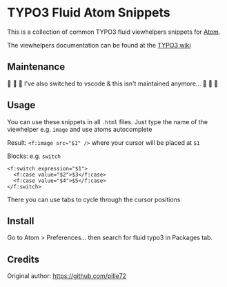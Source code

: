 # TYPO3 Fluid Atom Snippets

This is a collection of common TYPO3 fluid viewhelpers snippets for [Atom](https://atom.io/ "Atom").

The viewhelpers documentation can be found at the [TYPO3 wiki](http://wiki.typo3.org/Fluid "TYPO3 wiki")

## Maintenance

🚧 🚧 🚧 I've also switched to vscode & this isn't maintained anymore... 🚧 🚧 🚧

## Usage

You can use these snippets in all `.html` files. Just type the name of the viewhelper e.g. `image` and use atoms autocomplete

Result: `<f:image src="$1" />` where your cursor will be placed at `$1`

Blocks: e.g. `switch`

```
<f:switch expression="$1">
  <f:case value="$2">$3</f:case>
  <f:case value="$4">$5</f:case>
</f:switch>

```

There you can use tabs to cycle through the cursor positions

## Install
Go to Atom > Preferences... then search for fluid typo3 in Packages tab.

## Credits
Original author: https://github.com/pille72
